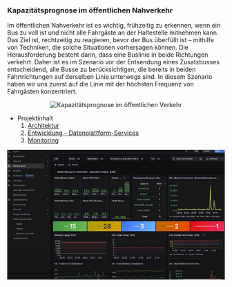 ### Kapazitätsprognose im öffentlichen Nahverkehr

Im öffentlichen Nahverkehr ist es wichtig, frühzeitig zu erkennen, wenn ein Bus zu voll ist und nicht alle Fahrgäste an der Haltestelle mitnehmen kann.
Das Ziel ist, rechtzeitig zu reagieren, bevor der Bus überfüllt ist – mithilfe von Techniken, die solche Situationen vorhersagen können. Die Herausforderung besteht darin, dass eine Buslinie in beide Richtungen verkehrt. Daher ist es im Szenario vor der Entsendung eines Zusatzbusses entscheidend, alle Busse zu berücksichtigen, die bereits in beiden Fahrtrichtungen auf derselben Linie unterwegs sind. In diesem Szenario haben wir uns zuerst auf die Linie mit der höchsten Frequenz von Fahrgästen konzentriert.

<p align="center">
  <img src="BussKapazität.png" alt="Kapazitätsprognose im öffentlichen Verkehr" width="700"/>
</p>


- Projektinhalt
  1. [Architektur](./projects-Data-Analytics/Project-5-OeffentlichenVerkehr/README.md) 
  2. [Entwicklung - Datenplattform-Services](./projects-Data-Analytics/Project-5-OeffentlichenVerkehr/README.md) 
  3. [Monitoring](./projects-Data-Analytics/Project-5-OeffentlichenVerkehr/README.md) 


<p align="center">
  <img src="monitoring.png" alt="Monitoring" width="700"/>
</p>